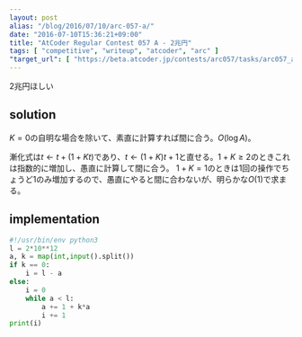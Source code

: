 ```yaml
---
layout: post
alias: "/blog/2016/07/10/arc-057-a/"
date: "2016-07-10T15:36:21+09:00"
title: "AtCoder Regular Contest 057 A - 2兆円"
tags: [ "competitive", "writeup", "atcoder", "arc" ]
"target_url": [ "https://beta.atcoder.jp/contests/arc057/tasks/arc057_a" ]
---
```


$2$兆円ほしい

## solution

$K = 0$の自明な場合を除いて、素直に計算すれば間に合う。$O(\log A)$。

漸化式は$t \gets t + (1 + Kt)$であり、$t \gets (1 + K)t + 1$と直せる。$1 + K \ge 2$のときこれは指数的に増加し、愚直に計算して間に合う。
$1 + K = 1$のときは$1$回の操作でちょうど$1$のみ増加するので、愚直にやると間に合わないが、明らかな$O(1)$で求まる。

## implementation

``` python
#!/usr/bin/env python3
l = 2*10**12
a, k = map(int,input().split())
if k == 0:
    i = l - a
else:
    i = 0
    while a < l:
        a += 1 + k*a
        i += 1
print(i)
```
